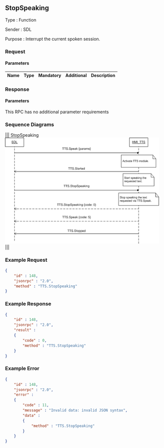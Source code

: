 ## StopSpeaking

Type
: Function

Sender
: SDL

Purpose
: Interrupt the current spoken session.

### Request

#### Parameters

|Name|Type|Mandatory|Additional|Description|
|:---|:---|:--------|:---------|:----------|

### Response

#### Parameters

This RPC has no additional parameter requirements

### Sequence Diagrams
|||
StopSpeaking
![StopSpeaking](./assets/StopSpeaking.png)
|||

### Example Request

```json
{
	"id" : 148,
	"jsonrpc" : "2.0",
	"method" : "TTS.StopSpeaking"
}
```
### Example Response

```json
{
	"id" : 148,
	"jsonrpc" : "2.0",
	"result" :
	{
		"code" : 0,
		"method" : "TTS.StopSpeaking"
	}
}
```

### Example Error

```json
{
	"id" : 148,
	"jsonrpc" : "2.0",
	"error" :
	{
		"code" : 11,
		"message" : "Invalid data: invalid JSON syntax",
		"data" :
		{
			"method" : "TTS.StopSpeaking"
		}
	}
}
```
